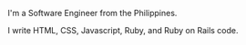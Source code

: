 I'm a Software Engineer from the Philippines.

I write HTML, CSS, Javascript, Ruby, and Ruby on Rails code.
